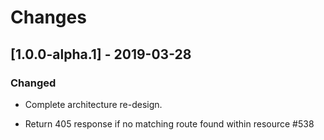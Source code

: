 # Changes

## [1.0.0-alpha.1] - 2019-03-28

### Changed

* Complete architecture re-design.

* Return 405 response if no matching route found within resource #538
